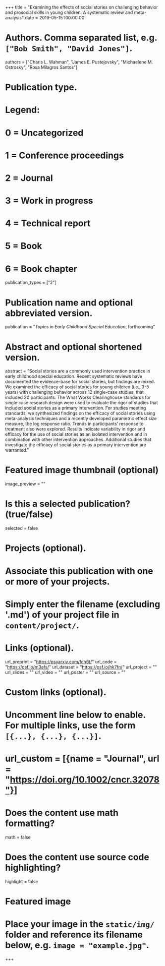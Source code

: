 +++
title = "Examining the effects of social stories on challenging behavior and prosocial skills in young children: A systematic review and meta-analysis"
date = 2019-05-15T00:00:00

# Authors. Comma separated list, e.g. `["Bob Smith", "David Jones"]`.
authors = ["Charis L. Wahman", "James E. Pustejovsky", "Michaelene M. Ostrosky", "Rosa Milagros Santos"]

# Publication type.
# Legend:
# 0 = Uncategorized
# 1 = Conference proceedings
# 2 = Journal
# 3 = Work in progress
# 4 = Technical report
# 5 = Book
# 6 = Book chapter
publication_types = ["2"]

# Publication name and optional abbreviated version.
publication = "_Topics in Early Childhood Special Education_, forthcoming"

# Abstract and optional shortened version.
abstract = "Social stories are a commonly used intervention practice in early childhood special education. Recent systematic reviews have documented the evidence-base for social stories, but findings are mixed. We examined the efficacy of social stories for young children (i.e., 3-5 years) with challenging behavior across 12 single-case studies, that included 30 participants. The What Works Clearinghouse standards for single case research design were used to evaluate the rigor of studies that included social stories as a primary intervention. For studies meeting standards, we synthesized findings on the efficacy of social stories using meta-analysis techniques and a recently developed parametric effect size measure, the log response ratio. Trends in participants’ response to treatment also were explored. Results indicate variability in rigor and efficacy for the use of social stories as an isolated intervention and in combination with other intervention approaches. Additional studies that investigate the efficacy of social stories as a primary intervention are warranted."

# Featured image thumbnail (optional)
image_preview = ""

# Is this a selected publication? (true/false)
selected = false

# Projects (optional).
#   Associate this publication with one or more of your projects.
#   Simply enter the filename (excluding '.md') of your project file in `content/project/`.

# Links (optional).
url_preprint = "https://psyarxiv.com/fch6t/"
url_code = "https://osf.io/m3afs/"
url_dataset = "https://osf.io/hk7fn/"
url_project = ""
url_slides = ""
url_video = ""
url_poster = ""
url_source = ""

# Custom links (optional).
#   Uncomment line below to enable. For multiple links, use the form `[{...}, {...}, {...}]`.
# url_custom = [{name = "Journal", url = "https://doi.org/10.1002/cncr.32078"}]

# Does the content use math formatting?
math = false

# Does the content use source code highlighting?
highlight = false

# Featured image
# Place your image in the `static/img/` folder and reference its filename below, e.g. `image = "example.jpg"`.

+++
